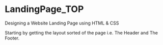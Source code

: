 # LandingPage_TOP
Designing a Website Landing Page using HTML &amp; CSS

Starting by getting the layout sorted of the page i.e. The Header and The Footer.